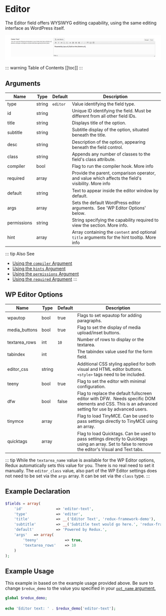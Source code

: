 # Editor

The Editor field offers WYSIWYG editing capability, using the same editing interface as WordPress itself.

<span style="display:block;text-align:center">![](./img/editor.png)</span>

::: warning Table of Contents
[[toc]]
:::

## Arguments
|Name|Type|Default|Description|
|--- |--- |--- |--- |
|type|string|`editor`|Value identifying the field type.|
|id|string||Unique ID identifying the field. Must be different from all other field IDs.|
|title|string||Displays title of the option.|
|subtitle|string||Subtitle display of the option, situated beneath the title.|
|desc|string||Description of the option, appearing beneath the field control.|
|class|string||Appends any number of classes to the field's class attribute.|
|compiler|bool||Flag to run the compiler hook.  More info|
|required|array||Provide the parent, comparison operator, and value which affects the field's visibility.  More info|
|default|string||Text to appear inside the editor window by default.|
|args|array||Sets the default WordPress editor arguments.  See 'WP Editor Options' below.|
|permissions|string||String specifying the capability required to view the section.   More info.|
|hint|array||Array containing the `content` and optional `title` arguments for the hint tooltip. More info|

::: tip Also See
- [Using the `compiler` Argument](../configuration/argument-compiler.md)
- [Using the `hints` Argument](../configuration/argument-hints.md)
- [Using the `permissions` Argument](../configuration/argument-permissions.md)
- [Using the `required` Argument](../configuration/argument-required.md)
:::

## WP Editor Options
|Name|Type|Default|Description|
|--- |--- |--- |--- |
|wpautop|bool|true|Flags to set wpautop for adding paragraphs.|
|media_buttons|bool|true|Flag to set the display of media upload/inset buttons.|
|textarea_rows|int|`10`|Number of rows to display or the textarea.|
|tabindex|int||The tabindex value used for the form field.|
|editor_css|string||Additional CSS styling applied for both visual and HTML editor buttons. `<style>` tags need to be included.|
|teeny|bool|true|Flag to set the editor with minimal configuration.|
|dfw|bool|false|Flag to replace the default fullscreen editor with DFW.  Needs specific DOM elements and CSS. This is an advanced setting for use by advanced users.|
|tinymce|array||Flag to load TinyMCE. Can be used to pass settings directly to TinyMCE using an array.|
|quicktags|array||Flag to load Quicktags. Can be used to pass settings directly to Quicktags using an array. Set to false to remove the editor's Visual and Text tabs.|


::: tip
 While the `textarea_name` value is available for the WP Editor options, Redux automatically sets this value for you. There is no real need to set it manually. The `editor_class` value, also part of the WP Editor settings does not need to be set via the `args` array. It can be set via the `class` type.
:::

## Example Declaration
```php
$fields = array(
    'id'               => 'editor-text',
    'type'             => 'editor',
    'title'            => __('Editor Text', 'redux-framework-demo'), 
    'subtitle'         => __('Subtitle text would go here.', 'redux-framework-demo'),
    'default'          => 'Powered by Redux.',
    'args'   => array(
        'teeny'            => true,
        'textarea_rows'    => 10
    )
);
```

## Example Usage
This example in based on the example usage provided above. Be sure to change `$redux_demo` to the value you specified in your <a title="opt_name" href="/redux-framework/arguments/opt_name/">`opt_name` argument.</a>

```php
global $redux_demo;

echo 'Editor text: ' . $redux_demo['editor-text'];

```

